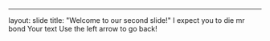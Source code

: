 
---
layout: slide
title: "Welcome to our second slide!"
I expect you to die mr bond
Your text
Use the left arrow to go back!
